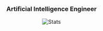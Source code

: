 <h3 align="center">Artificial Intelligence Engineer</h3>

<div align="center">
<img src="https://github4life.herokuapp.com/ethomson.gif" alt="Stats"/>
</div>
